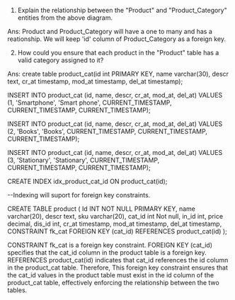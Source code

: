 
1. Explain the relationship between the "Product" and "Product_Category" entities from the above diagram.
   
Ans:
Product and Product_Category will have a one to many and has a reationship. We will keep 'id' column of Product_Category as a foreign key.


2. How could you ensure that each product in the "Product" table has a valid category assigned to it?
   
Ans:
create table product_cat(id int PRIMARY KEY, name varchar(30),
   descr text,
   cr_at timestamp,
   mod_at timestamp,
   del_at timestamp);


INSERT INTO product_cat (id, name, descr, cr_at, mod_at, del_at)
VALUES (1, 'Smartphone', 'Smart phone', CURRENT_TIMESTAMP, CURRENT_TIMESTAMP, CURRENT_TIMESTAMP);

INSERT INTO product_cat (id, name, descr, cr_at, mod_at, del_at)
VALUES (2, 'Books', 'Books', CURRENT_TIMESTAMP, CURRENT_TIMESTAMP, CURRENT_TIMESTAMP);
   
INSERT INTO product_cat (id, name, descr, cr_at, mod_at, del_at)
VALUES (3, 'Stationary', 'Stationary', CURRENT_TIMESTAMP, CURRENT_TIMESTAMP, CURRENT_TIMESTAMP);

CREATE INDEX idx_product_cat_id ON product_cat(id);

--Indexing will suport for foreign key constraints.

CREATE TABLE product (
    Id INT NOT NULL PRIMARY KEY,
    name varchar(20),
    descr text,
    sku varchar(20),
    cat_id int Not null,
    in_id int,
    price decimal,
    dis_id int,
    cr_at timestamp,
    mod_at timestamp,
    del_at timestamp,
    CONSTRAINT fk_cat FOREIGN KEY (cat_id) REFERENCES product_cat(id)
   );

CONSTRAINT fk_cat is a foreign key constraint.
FOREIGN KEY (cat_id) specifies that the cat_id column in the product table is a foreign key.
REFERENCES product_cat(id) indicates that cat_id references the id column in the product_cat table.
Therefore, This foreign key constraint ensures that the cat_id values in the product table must exist in the id column of the product_cat table, effectively enforcing the relationship between the two tables.
